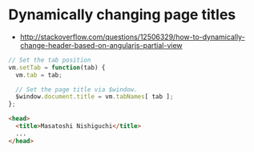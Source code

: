 # Dynamically changing page titles
- http://stackoverflow.com/questions/12506329/how-to-dynamically-change-header-based-on-angularjs-partial-view

```js
// Set the tab position
vm.setTab = function(tab) {
  vm.tab = tab;

  // Set the page title via $window.
  $window.document.title = vm.tabNames[ tab ];
};
```

```html
<head>
  <title>Masatoshi Nishiguchi</title>
  ...
</head>
```
